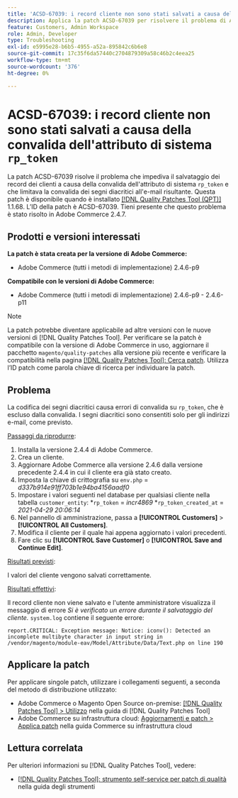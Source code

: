 ```yaml
---
title: 'ACSD-67039: i record cliente non sono stati salvati a causa della convalida dell''attributo di sistema rp_token'
description: Applica la patch ACSD-67039 per risolvere il problema di Adobe Commerce in cui i segni diacritici di codifica causano interruzioni di convalida su rp_token.
feature: Customers, Admin Workspace
role: Admin, Developer
type: Troubleshooting
exl-id: e5995e28-b6b5-4955-a52a-895842c6b6e8
source-git-commit: 17c35f6da57440c2704879309a58c46b2c4eea25
workflow-type: tm+mt
source-wordcount: '376'
ht-degree: 0%

---
```


# ACSD-67039: i record cliente non sono stati salvati a causa della convalida dell&#39;attributo di sistema `rp_token`

La patch ACSD-67039 risolve il problema che impediva il salvataggio dei record dei clienti a causa della convalida dell&#39;attributo di sistema `rp_token` e che limitava la convalida dei segni diacritici all&#39;e-mail risultante. Questa patch è disponibile quando è installato [[!DNL Quality Patches Tool (QPT)]](/help/tools/quality-patches-tool/quality-patches-tool-to-self-serve-quality-patches.md) 1.1.68. L’ID della patch è ACSD-67039. Tieni presente che questo problema è stato risolto in Adobe Commerce 2.4.7.

## Prodotti e versioni interessati

**La patch è stata creata per la versione di Adobe Commerce:**

* Adobe Commerce (tutti i metodi di implementazione) 2.4.6-p9

**Compatibile con le versioni di Adobe Commerce:**

* Adobe Commerce (tutti i metodi di implementazione) 2.4.6-p9 - 2.4.6-p11

>[!NOTE]
>
>La patch potrebbe diventare applicabile ad altre versioni con le nuove versioni di [!DNL Quality Patches Tool]. Per verificare se la patch è compatibile con la versione di Adobe Commerce in uso, aggiornare il pacchetto `magento/quality-patches` alla versione più recente e verificare la compatibilità nella pagina [[!DNL Quality Patches Tool]: Cerca patch](https://experienceleague.adobe.com/tools/commerce-quality-patches/index.html). Utilizza l’ID patch come parola chiave di ricerca per individuare la patch.

## Problema

La codifica dei segni diacritici causa errori di convalida su `rp_token`, che è escluso dalla convalida. I segni diacritici sono consentiti solo per gli indirizzi e-mail, come previsto.

<u>Passaggi da riprodurre</u>:

1. Installa la versione 2.4.4 di Adobe Commerce.
1. Crea un cliente.
1. Aggiornare Adobe Commerce alla versione 2.4.6 dalla versione precedente 2.4.4 in cui il cliente era già stato creato.
1. Imposta la chiave di crittografia su `env.php` =
   *d337b914e91ff703b1e94ba4156aadf0*
1. Impostare i valori seguenti nel database per qualsiasi cliente nella tabella `customer_entity`:
*`rp_token` = *incr4869*
*`rp_token_created_at` = *2021-04-29 20:06:14*
1. Nel pannello di amministrazione, passa a **[!UICONTROL Customers]** > **[!UICONTROL All Customers]**.
1. Modifica il cliente per il quale hai appena aggiornato i valori precedenti.
1. Fare clic su **[!UICONTROL Save Customer]** o **[!UICONTROL Save and Continue Edit]**.

<u>Risultati previsti</u>:

I valori del cliente vengono salvati correttamente.

<u>Risultati effettivi</u>:

Il record cliente non viene salvato e l&#39;utente amministratore visualizza il messaggio di errore *Si è verificato un errore durante il salvataggio del cliente.*
`system.log` contiene il seguente errore:

```
report.CRITICAL: Exception message: Notice: iconv(): Detected an incomplete multibyte character in input string in /vendor/magento/module-eav/Model/Attribute/Data/Text.php on line 190
```

## Applicare la patch

Per applicare singole patch, utilizzare i collegamenti seguenti, a seconda del metodo di distribuzione utilizzato:

* Adobe Commerce o Magento Open Source on-premise: [[!DNL Quality Patches Tool] > Utilizzo](/help/tools/quality-patches-tool/usage.md) nella guida di [!DNL Quality Patches Tool]
* Adobe Commerce su infrastruttura cloud: [Aggiornamenti e patch > Applica patch](https://experienceleague.adobe.com/docs/commerce-cloud-service/user-guide/develop/upgrade/apply-patches.html) nella guida Commerce su infrastruttura cloud

## Lettura correlata

Per ulteriori informazioni su [!DNL Quality Patches Tool], vedere:

* [[!DNL Quality Patches Tool]: strumento self-service per patch di qualità](/help/tools/quality-patches-tool/quality-patches-tool-to-self-serve-quality-patches.md) nella guida degli strumenti
